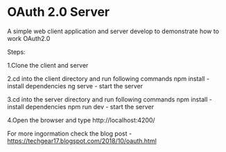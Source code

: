# OAuth 2.0 Server

A simple web client application and server develop to demonstrate how to work OAuth2.0

Steps:

1.Clone the client and server

2.cd into the client directory and run following commands
      npm install - install dependencies
      ng serve - start the server

3.cd into the server directory and run following commands
      npm install - install dependencies
      npm run dev - start the server

4.Open the browser and type http://localhost:4200/

For more ingormation check the blog post - https://techgear17.blogspot.com/2018/10/oauth.html

